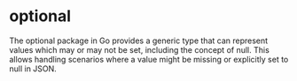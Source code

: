 # optional
The optional package in Go provides a generic type that can represent values which may or may not be set,  including the concept of null. This allows handling scenarios where a value might be missing or explicitly set to null in JSON.

